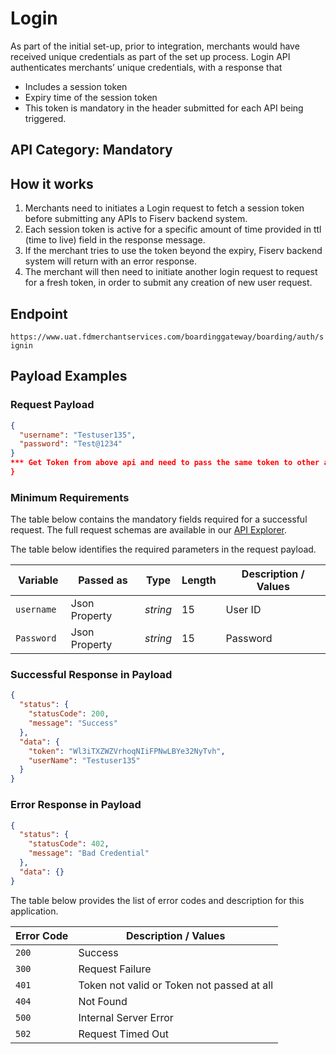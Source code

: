# Login

As part of the initial set-up, prior to integration, merchants would have received unique credentials as part of the set up process.
Login API authenticates merchants’ unique credentials, with a response that 

- Includes a session token
- Expiry time of the session token
- This token is mandatory in the header submitted for each API being triggered. 


## API Category: Mandatory

## How it works

1. Merchants need to initiates a Login request to fetch a session token before submitting any APIs to Fiserv backend system.
2. Each session token is active for a specific amount of time provided in ttl (time to live) field in the response message.
3. If the merchant tries to use the token beyond the expiry, Fiserv backend system will return with an error response.
4. The merchant will then need to initiate another login request to request for a fresh token, in order to submit any creation of new user request.


## Endpoint

`https://www.uat.fdmerchantservices.com/boardinggateway/boarding/auth/signin`

## Payload Examples

### Request Payload

```json
{
  "username": "Testuser135",
  "password": "Test@1234"
}
*** Get Token from above api and need to pass the same token to other apies.***
}
``` 

### Minimum Requirements

The table below contains the mandatory fields required for a successful request. The full request schemas are available in our [API Explorer](../api/?type=post&path=/boardinggateway/boarding/auth/signin).

The table below identifies the required parameters in the request payload.

| Variable | Passed as | Type | Length | Description / Values |
| -------- | ------- | -- | ------------ | ------------------ |
| `username` | Json Property | *string* | 15 | User ID |
| `Password ` | Json Property | *string* | 15 | Password |

### Successful Response in Payload

```json
{
  "status": {
    "statusCode": 200,
    "message": "Success"
  },
  "data": {
    "token": "Wl3iTXZWZVrhoqNIiFPNwLBYe32NyTvh",
    "userName": "Testuser135"
  }
}
```

### Error Response in Payload

```json
{
  "status": {
    "statusCode": 402,
    "message": "Bad Credential"
  },
  "data": {}
}
```

The table below provides the list of error codes and description for this application.

| Error Code |  Description / Values |
| --------  | ------------------ |
| `200`| Success |
| `300`| Request Failure |
| `401`| Token not valid or Token not passed at all |   
| `404`| Not Found |
| `500`| Internal Server Error |  
| `502`| Request Timed Out |